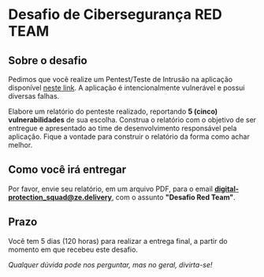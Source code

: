 # Desafio de Cibersegurança RED TEAM

## Sobre o desafio

Pedimos que você realize um Pentest/Teste de Intrusão na aplicação disponível [neste link](https://juice-shop-ze.herokuapp.com/#/). A aplicação é intencionalmente vulnerável e possui diversas falhas.

Elabore um relatório do penteste realizado, reportando **5 (cinco) vulnerabilidades** de sua escolha. Construa o relatório com o objetivo de ser entregue e apresentado ao time de desenvolvimento responsável pela aplicação. Fique a vontade para construir o relatório da forma como achar melhor.

## Como você irá entregar

Por favor, envie seu relatório, em um arquivo PDF, para o email **digital-protection_squad@ze.delivery**, com o assunto **"Desafio Red Team"**.

## Prazo

Você tem 5 dias (120 horas) para realizar a entrega final, a partir do momento em que recebeu este desafio.

*Qualquer dúvida pode nos perguntar, mas no geral, divirta-se!*